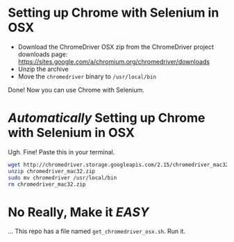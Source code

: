 # Setting up Chrome with Selenium in OSX

* Download the ChromeDriver OSX zip from the ChromeDriver project downloads page: https://sites.google.com/a/chromium.org/chromedriver/downloads 
* Unzip the archive
* Move the `chromedriver` binary to `/usr/local/bin`

Done! Now you can use Chrome with Selenium.

# *Automatically* Setting up Chrome with Selenium in OSX

Ugh. Fine! Paste this in your terminal. 

```bash
wget http://chromedriver.storage.googleapis.com/2.15/chromedriver_mac32.zip
unzip chromedriver_mac32.zip
sudo mv chromedriver /usr/local/bin
rm chromedriver_mac32.zip
```

# No Really, Make it *EASY*

... This repo has a file named `get_chromedriver_osx.sh`. Run it.

